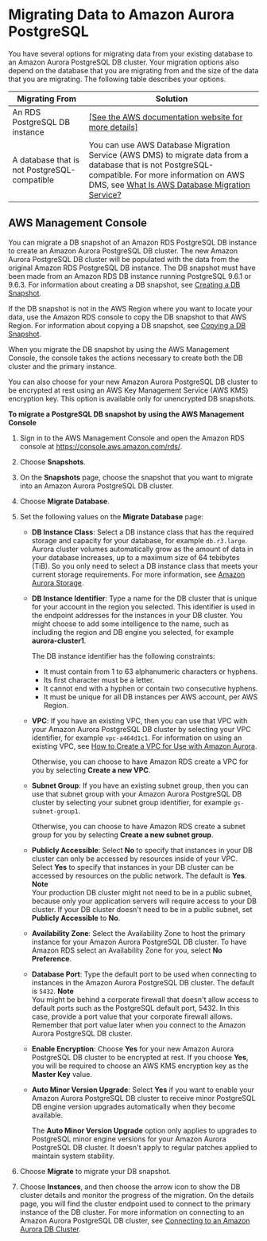 # Migrating Data to Amazon Aurora PostgreSQL<a name="AuroraPostgreSQL.Migrating"></a>

You have several options for migrating data from your existing database to an Amazon Aurora PostgreSQL DB cluster\. Your migration options also depend on the database that you are migrating from and the size of the data that you are migrating\. The following table describes your options\.


| Migrating From | Solution | 
| --- | --- | 
| An RDS PostgreSQL DB instance |  [\[See the AWS documentation website for more details\]](http://docs.aws.amazon.com/AmazonRDS/latest/AuroraUserGuide/AuroraPostgreSQL.Migrating.html)  | 
| A database that is not PostgreSQL\-compatible |  You can use AWS Database Migration Service \(AWS DMS\) to migrate data from a database that is not PostgreSQL\-compatible\. For more information on AWS DMS, see [What Is AWS Database Migration Service?](http://docs.aws.amazon.com/dms/latest/userguide/Welcome.html) | 

## AWS Management Console<a name="AuroraPostgreSQL.Migrating.RDSPostgreSQL.Import.Console"></a>

You can migrate a DB snapshot of an Amazon RDS PostgreSQL DB instance to create an Amazon Aurora PostgreSQL DB cluster\. The new Amazon Aurora PostgreSQL DB cluster will be populated with the data from the original Amazon RDS PostgreSQL DB instance\. The DB snapshot must have been made from an Amazon RDS DB instance running PostgreSQL 9\.6\.1 or 9\.6\.3\. For information about creating a DB snapshot, see [Creating a DB Snapshot](http://docs.aws.amazon.com/AmazonRDS/latest/UserGuide/USER_CreateSnapshot.html)\.

If the DB snapshot is not in the AWS Region where you want to locate your data, use the Amazon RDS console to copy the DB snapshot to that AWS Region\. For information about copying a DB snapshot, see [Copying a DB Snapshot](http://docs.aws.amazon.com/AmazonRDS/latest/UserGuide/USER_CopySnapshot.html)\.

When you migrate the DB snapshot by using the AWS Management Console, the console takes the actions necessary to create both the DB cluster and the primary instance\.

You can also choose for your new Amazon Aurora PostgreSQL DB cluster to be encrypted at rest using an AWS Key Management Service \(AWS KMS\) encryption key\. This option is available only for unencrypted DB snapshots\.

**To migrate a PostgreSQL DB snapshot by using the AWS Management Console**

1. Sign in to the AWS Management Console and open the Amazon RDS console at [https://console\.aws\.amazon\.com/rds/](https://console.aws.amazon.com/rds/)\.

1. Choose **Snapshots**\.

1. On the **Snapshots** page, choose the snapshot that you want to migrate into an Amazon Aurora PostgreSQL DB cluster\.

1. Choose **Migrate Database**\.

1. Set the following values on the **Migrate Database** page:
   + **DB Instance Class**: Select a DB instance class that has the required storage and capacity for your database, for example `db.r3.large`\. Aurora cluster volumes automatically grow as the amount of data in your database increases, up to a maximum size of 64 tebibytes \(TiB\)\. So you only need to select a DB instance class that meets your current storage requirements\. For more information, see [Amazon Aurora Storage](Aurora.Overview.StorageReliability.md#Aurora.Overview.Storage)\.
   + **DB Instance Identifier**: Type a name for the DB cluster that is unique for your account in the region you selected\. This identifier is used in the endpoint addresses for the instances in your DB cluster\. You might choose to add some intelligence to the name, such as including the region and DB engine you selected, for example **aurora\-cluster1**\.

     The DB instance identifier has the following constraints:
     + It must contain from 1 to 63 alphanumeric characters or hyphens\.
     + Its first character must be a letter\.
     + It cannot end with a hyphen or contain two consecutive hyphens\.
     + It must be unique for all DB instances per AWS account, per AWS Region\.
   + **VPC**: If you have an existing VPC, then you can use that VPC with your Amazon Aurora PostgreSQL DB cluster by selecting your VPC identifier, for example `vpc-a464d1c1`\. For information on using an existing VPC, see [How to Create a VPC for Use with Amazon Aurora](Aurora.CreateVPC.md)\.

     Otherwise, you can choose to have Amazon RDS create a VPC for you by selecting **Create a new VPC**\. 
   + **Subnet Group**: If you have an existing subnet group, then you can use that subnet group with your Amazon Aurora PostgreSQL DB cluster by selecting your subnet group identifier, for example `gs-subnet-group1`\.

     Otherwise, you can choose to have Amazon RDS create a subnet group for you by selecting **Create a new subnet group**\. 
   + **Publicly Accessible**: Select **No** to specify that instances in your DB cluster can only be accessed by resources inside of your VPC\. Select **Yes** to specify that instances in your DB cluster can be accessed by resources on the public network\. The default is **Yes**\.
**Note**  
Your production DB cluster might not need to be in a public subnet, because only your application servers will require access to your DB cluster\. If your DB cluster doesn't need to be in a public subnet, set **Publicly Accessible** to **No**\.
   + **Availability Zone**: Select the Availability Zone to host the primary instance for your Amazon Aurora PostgreSQL DB cluster\. To have Amazon RDS select an Availability Zone for you, select **No Preference**\.
   + **Database Port**: Type the default port to be used when connecting to instances in the Amazon Aurora PostgreSQL DB cluster\. The default is `5432`\.
**Note**  
You might be behind a corporate firewall that doesn't allow access to default ports such as the PostgreSQL default port, 5432\. In this case, provide a port value that your corporate firewall allows\. Remember that port value later when you connect to the Amazon Aurora PostgreSQL DB cluster\.
   + **Enable Encryption**: Choose **Yes** for your new Amazon Aurora PostgreSQL DB cluster to be encrypted at rest\. If you choose **Yes**, you will be required to choose an AWS KMS encryption key as the **Master Key** value\.
   + **Auto Minor Version Upgrade**: Select **Yes** if you want to enable your Amazon Aurora PostgreSQL DB cluster to receive minor PostgreSQL DB engine version upgrades automatically when they become available\.

     The **Auto Minor Version Upgrade** option only applies to upgrades to PostgreSQL minor engine versions for your Amazon Aurora PostgreSQL DB cluster\. It doesn't apply to regular patches applied to maintain system stability\.

1. Choose **Migrate** to migrate your DB snapshot\. 

1. Choose **Instances**, and then choose the arrow icon to show the DB cluster details and monitor the progress of the migration\. On the details page, you will find the cluster endpoint used to connect to the primary instance of the DB cluster\. For more information on connecting to an Amazon Aurora PostgreSQL DB cluster, see [Connecting to an Amazon Aurora DB Cluster](Aurora.Connecting.md)\. 